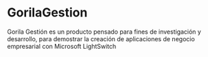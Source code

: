 GorilaGestion
=============

Gorila Gestión es un producto pensado para fines de investigación y desarrollo, para demostrar la creación de aplicaciones de negocio empresarial con Microsoft LightSwitch

